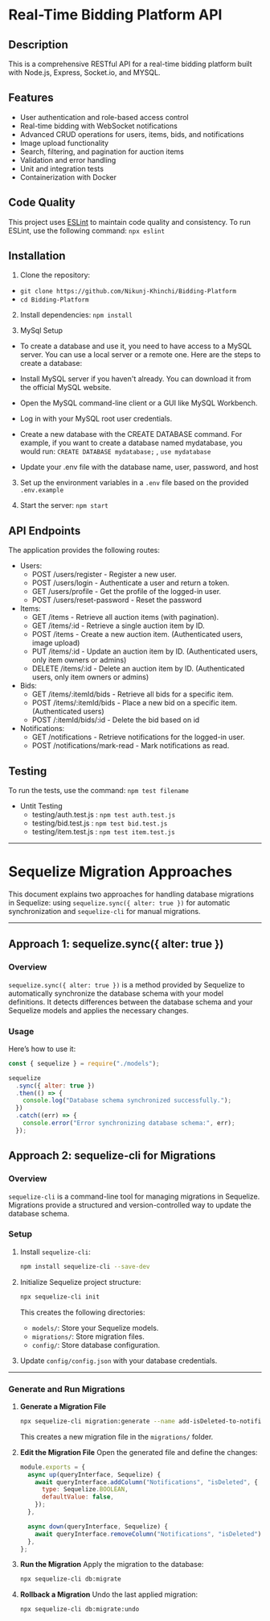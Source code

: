# Real-Time Bidding Platform API

## Description

This is a comprehensive RESTful API for a real-time bidding platform built with Node.js, Express, Socket.io, and MYSQL.

## Features

- User authentication and role-based access control
- Real-time bidding with WebSocket notifications
- Advanced CRUD operations for users, items, bids, and notifications
- Image upload functionality
- Search, filtering, and pagination for auction items
- Validation and error handling
- Unit and integration tests
- Containerization with Docker

## Code Quality

This project uses [ESLint](https://eslint.org/) to maintain code quality and consistency. To run ESLint, use the following command: `npx eslint`

## Installation

1. Clone the repository:

- `git clone https://github.com/Nikunj-Khinchi/Bidding-Platform`
- `cd Bidding-Platform`

2. Install dependencies:
   `npm install`

3. MySql Setup

- To create a database and use it, you need to have access to a MySQL server. You can use a local server or a remote one. Here are the steps to create a database:

- Install MySQL server if you haven't already. You can download it from the official MySQL website.

* Open the MySQL command-line client or a GUI like MySQL Workbench.

- Log in with your MySQL root user credentials.

- Create a new database with the CREATE DATABASE command. For example, if you want to create a database named mydatabase, you would run:
  `CREATE DATABASE mydatabase;` ,
  `use mydatabase`

- Update your .env file with the database name, user, password, and host

3. Set up the environment variables in a `.env` file based on the provided `.env.example`

4. Start the server: `npm start`

## API Endpoints

The application provides the following routes:

- Users:
  - POST /users/register - Register a new user.
  - POST /users/login - Authenticate a user and return a token.
  - GET /users/profile - Get the profile of the logged-in user.
  - POST /users/reset-password - Reset the password
- Items:
  - GET /items - Retrieve all auction items (with pagination).
  - GET /items/:id - Retrieve a single auction item by ID.
  - POST /items - Create a new auction item. (Authenticated users, image upload)
  - PUT /items/:id - Update an auction item by ID. (Authenticated users, only item owners or admins)
  - DELETE /items/:id - Delete an auction item by ID. (Authenticated users, only item owners or admins)
- Bids:
  - GET /items/:itemId/bids - Retrieve all bids for a specific item.
  - POST /items/:itemId/bids - Place a new bid on a specific item. (Authenticated users)
  - POST /:itemId/bids/:id - Delete the bid based on id
- Notifications:
  - GET /notifications - Retrieve notifications for the logged-in user.
  - POST /notifications/mark-read - Mark notifications as read.

## Testing

To run the tests, use the command: `npm test filename`

- Untit Testing
  - testing/auth.test.js : `npm test auth.test.js`
  - testing/bid.test.js : `npm test bid.test.js`
  - testing/item.test.js : `npm test item.test.js`

<hr>

# Sequelize Migration Approaches

This document explains two approaches for handling database migrations in Sequelize: using `sequelize.sync({ alter: true })` for automatic synchronization and `sequelize-cli` for manual migrations.

---

## **Approach 1: sequelize.sync({ alter: true })**

### **Overview**

`sequelize.sync({ alter: true })` is a method provided by Sequelize to automatically synchronize the database schema with your model definitions. It detects differences between the database schema and your Sequelize models and applies the necessary changes.

### **Usage**

Here’s how to use it:

```javascript
const { sequelize } = require("./models");

sequelize
  .sync({ alter: true })
  .then(() => {
    console.log("Database schema synchronized successfully.");
  })
  .catch((err) => {
    console.error("Error synchronizing database schema:", err);
  });
```

## **Approach 2: sequelize-cli for Migrations**

### **Overview**

`sequelize-cli` is a command-line tool for managing migrations in Sequelize. Migrations provide a structured and version-controlled way to update the database schema.

### **Setup**

1. Install `sequelize-cli`:

   ```bash
   npm install sequelize-cli --save-dev
   ```

2. Initialize Sequelize project structure:

   ```bash
   npx sequelize-cli init
   ```

   This creates the following directories:

   - `models/`: Store your Sequelize models.
   - `migrations/`: Store migration files.
   - `config/`: Store database configuration.

3. Update `config/config.json` with your database credentials.

---

### **Generate and Run Migrations**

1. **Generate a Migration File**

   ```bash
   npx sequelize-cli migration:generate --name add-isDeleted-to-notifications
   ```

   This creates a new migration file in the `migrations/` folder.

2. **Edit the Migration File**
   Open the generated file and define the changes:

   ```javascript
   module.exports = {
     async up(queryInterface, Sequelize) {
       await queryInterface.addColumn("Notifications", "isDeleted", {
         type: Sequelize.BOOLEAN,
         defaultValue: false,
       });
     },

     async down(queryInterface, Sequelize) {
       await queryInterface.removeColumn("Notifications", "isDeleted");
     },
   };
   ```

3. **Run the Migration**
   Apply the migration to the database:

   ```bash
   npx sequelize-cli db:migrate
   ```

4. **Rollback a Migration**
   Undo the last applied migration:
   ```bash
   npx sequelize-cli db:migrate:undo
   ```
